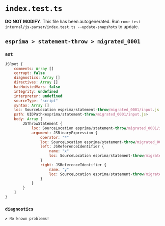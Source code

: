 # `index.test.ts`

**DO NOT MODIFY**. This file has been autogenerated. Run `rome test internal/js-parser/index.test.ts --update-snapshots` to update.

## `esprima > statement-throw > migrated_0001`

### `ast`

```javascript
JSRoot {
	comments: Array []
	corrupt: false
	diagnostics: Array []
	directives: Array []
	hasHoistedVars: false
	integrity: undefined
	interpreter: undefined
	sourceType: "script"
	syntax: Array []
	loc: SourceLocation esprima/statement-throw/migrated_0001/input.js 1:0-2:0
	path: UIDPath<esprima/statement-throw/migrated_0001/input.js>
	body: Array [
		JSThrowStatement {
			loc: SourceLocation esprima/statement-throw/migrated_0001/input.js 1:0-1:11
			argument: JSBinaryExpression {
				operator: "*"
				loc: SourceLocation esprima/statement-throw/migrated_0001/input.js 1:6-1:11
				left: JSReferenceIdentifier {
					name: "x"
					loc: SourceLocation esprima/statement-throw/migrated_0001/input.js 1:6-1:7 (x)
				}
				right: JSReferenceIdentifier {
					name: "y"
					loc: SourceLocation esprima/statement-throw/migrated_0001/input.js 1:10-1:11 (y)
				}
			}
		}
	]
}
```

### `diagnostics`

```
✔ No known problems!

```
